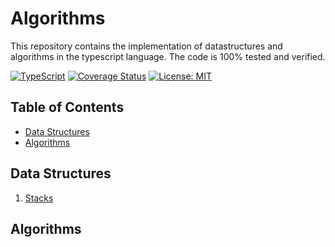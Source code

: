 # Algorithms
This repository contains the implementation of datastructures and algorithms in the typescript language. The code is 100% tested and verified.

[![TypeScript](https://img.shields.io/badge/%3C%2F%3E-TypeScript-%230074c1.svg)](http://www.typescriptlang.org/)
[![Coverage Status](https://img.shields.io/badge/coverage-100%25-brightgreen)](https://codecov.io/gh/naveenda/algorithms)
[![License: MIT](https://img.shields.io/badge/License-MIT-yellow.svg)](LICENSE)


## Table of Contents
- [Data Structures](#data-structures)
- [Algorithms](#algorithms)


## Data Structures
1. [Stacks](/src/data-structures/stacks/stacks.ts)

## Algorithms


